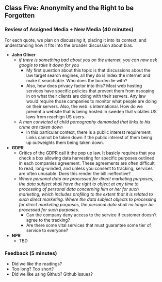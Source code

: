 
## Class Five: Anonymity and the Right to be Forgotten

### Review of Assigned Media + New Media (40 minutes)

For each quote, we plan on discussing it, placing it into its context, and understanding how it fits into the broader discussion about bias.

- __John Oliver__
    - *if there is something bad about you on the internet, you can now ask google to take it down for you*
        - My first question about this topic is that discussions about the law target search engines, all they do is index the internet and make it searchable. Who does the burden lie with?
        -  Also, how does privacy factor into this? Most web hosting services have specific policies that prevent them from nsooping in on what their clients are doing with their servers. Any law would require those companies to monitor what people are doing on their servers. Also, the web is international. How do we prevent a website that is being hosted in sweden that violates US laws from reachign US users.
    - *A man convicted of child pornography demanded that links to his crime are taken down*
        - In this particular context, there is a public interest requirement. Links cannot be taken down if the public interest of them being up outweights them being taken down.
- __GDPR__
    - Critics of the GDPR call it the pop up law. It basicly requires that you check a box allowing data harvesting for specific purposes outlined in each companies agreement. These agreements are often difficult to read, long-winded, and unless you consent to tracking, services are often unusable. Does this render the bill ineffective?
    - *Where personal data are processed for direct marketing purposes, the data subject shall have the right to object at any time to processing of personal data concerning him or her for such marketing, which includes profiling to the extent that it is related to such direct marketing. Where the data subject objects to processing for direct marketing purposes, the personal data shall no longer be processed for such purposes.*
        - Can the company deny access to the service if customer doesn't agree to the tracking?
        - Are there some vital services that must guarantee some tier of service to everyone?
- __NPR__
    - TBD

### Feedback (5 minutes)

- Did we like the readings?
- Too long? Too short?
- Did we like using Github? Github issues?

